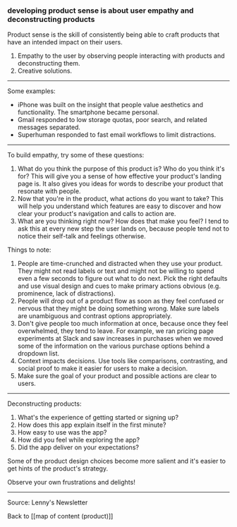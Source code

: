 ### developing product sense is about user empathy and deconstructing products

Product sense is the skill of consistently being able to craft products that have an intended impact on their users.

1. Empathy to the user by observing people interacting with products and deconstructing them.
2. Creative solutions.

---

Some examples:

* iPhone was built on the insight that people value aesthetics and functionality. The smartphone became personal.
* Gmail responded to low storage quotas, poor search, and related messages separated.
* Superhuman responded to fast email workflows to limit distractions.

---

To build empathy, try some of these questions:

1. What do you think the purpose of this product is? Who do you think it's for? This will give you a sense of how effective your product's landing page is. It also gives you ideas for words to describe your product that resonate with people.
2. Now that you're in the product, what actions do you want to take? This will help you understand which features are easy to discover and how clear your product's navigation and calls to action are.
3. What are you thinking right now? How does that make you feel? I tend to ask this at every new step the user lands on, because people tend not to notice their self-talk and feelings otherwise.

Things to note:

1. People are time-crunched and distracted when they use your product. They might not read labels or text and might not be willing to spend even a few seconds to figure out what to do next. Pick the right defaults and use visual design and cues to make primary actions obvious (e.g. prominence, lack of distractions).
2. People will drop out of a product flow as soon as they feel confused or nervous that they might be doing something wrong. Make sure labels are unambiguous and contrast options appropriately.
3. Don't give people too much information at once, because once they feel overwhelmed, they tend to leave. For example, we ran pricing page experiments at Slack and saw increases in purchases when we moved some of the information on the various purchase options behind a dropdown list.
4. Context impacts decisions. Use tools like comparisons, contrasting, and social proof to make it easier for users to make a decision.
5. Make sure the goal of your product and possible actions are clear to users.

---

Deconstructing products:

1. What's the experience of getting started or signing up?
2. How does this app explain itself in the first minute?
3. How easy to use was the app?
4. How did you feel while exploring the app?
5. Did the app deliver on your expectations?

Some of the product design choices become more salient and it's easier to get hints of the product's strategy.

Observe your own frustrations and delights!

---

Source: Lenny's Newsletter

Back to [[map of content (product)]]

